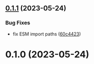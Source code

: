 ## [0.1.1](https://github.com/brillout/vike-react/compare/v0.1.0...v0.1.1) (2023-05-24)


### Bug Fixes

* fix ESM import paths ([60c4423](https://github.com/brillout/vike-react/commit/60c44231d3d39c12dd1443b000c9f2466bde7597))



# 0.1.0 (2023-05-24)
